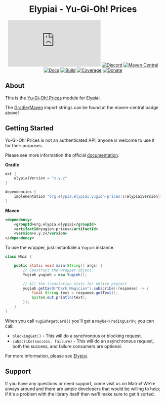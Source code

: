 <div align="center">

# Elypiai - Yu-Gi-Oh! Prices
[![Matrix]][matrix-community] [![Discord]][discord-guild] [![Maven Central]][maven-page] [![Docs]][documentation] [![Build]][gitlab] [![Coverage]][gitlab] [![Donate]][elypia-donate]
</div>

## About
This is the [Yu-Gi-Oh! Prices](https://yugiohprices.com/) module for Elypiai.  

The [Gradle](https://gradle.org/)\/[Maven] import strings can be found at the maven-central badge above!

## Getting Started
Yu-Gi-Oh! Prices is not an authenticated API, anyone is welcome to use it 
for their purposes.

Please see more information the official 
[documentation](https://yugiohprices.docs.apiary.io/#).

**Gradle**
```gradle
ext {
    elypiaiVersion = "x.y.z"
}

dependencies {
    implementation "org.elypia.elypiai:yugioh-prices:${elypiaiVersion}"
}
```

**Maven**
```xml
<dependency>
    <groupId>org.elypia.elypiai</groupId>
    <artifactId>yugioh-prices</artifactId>
    <version>x.y.z</version>
</dependency>
```

To use the wrapper, just instantiate a `Yugioh` instance.

```java
class Main {

    public static void main(String[] args) {
        // Construct the wrapper object.
        Yugioh yugioh = new Yugioh();

        // All the translation stats for entire project
        yugioh.getCard("Dark Magician").subscribe((response) -> {
            final String text = response.getText();
            System.out.println(text);
        });
    }
}
```

When you call `Yugioh#getCard()` you'll get a `Maybe<TradingCard>`; you can call:
* `blockingGet()` - This will do a synchronous or blocking request.
* `subscribe(success, failure)` - This will do an asynchronous request, both the success, and failure consumers are optional.

For more information, please see [Elypiai].

## Support
If you have any questions or need support, come visit us on Matrix! We're always around and there are
ample developers that would be willing to help; if it's a problem with the library itself then we'll
make sure to get it sorted.

[matrix-community]: https://matrix.to/#/+elypia:matrix.org "Matrix Invite"
[discord-guild]: https://discord.gg/hprGMaM "Discord Invite"
[maven-page]: https://search.maven.org/artifact/org.elypia.elypiai/cleverbot "Maven Central"
[documentation]: https://elypia.gitlab.io/elypiai/com/elypia/elypiai/cleverbot/package-summary.html "Documentation"
[gitlab]: https://gitlab.com/Elypia/elypiai/commits/master "Repository on GitLab"
[elypia-donate]: https://elypia.org/donate "Donate to Elypia"
[Maven]: https://maven.apache.org/ "Depend via Maven"
[Elypiai]: https://gitlab.com/Elypia/elypiai "Elypiai Repository"

[Matrix]: https://img.shields.io/matrix/elypia:matrix.org?logo=matrix "Matrix Shield"
[Discord]: https://discord.com/api/guilds/184657525990359041/widget.png "Discord Shield"
[Maven Central]: https://img.shields.io/maven-central/v/org.elypia.elypiai/cleverbot "Download Shield"
[Docs]: https://img.shields.io/badge/docs-elypiai-blue.svg "Documentation Shield"
[Build]: https://gitlab.com/Elypia/elypiai/badges/master/pipeline.svg "GitLab Build Shield"
[Coverage]: https://gitlab.com/Elypia/elypiai/badges/master/coverage.svg "GitLab Coverage Shield"
[Donate]: https://img.shields.io/badge/donate-elypia-blueviolet "Donate Shield"
